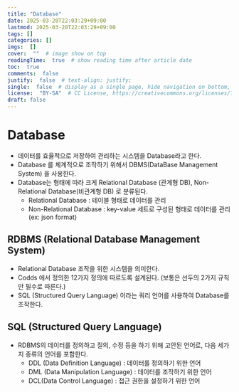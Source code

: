 ```yaml
---
title: "Database"
date: 2025-03-20T22:03:29+09:00
lastmod: 2025-03-20T22:03:29+09:00
tags: []
categories: []
imgs:  []
cover:  ""  # image show on top
readingTime:  true  # show reading time after article date
toc:  true
comments:  false
justify:  false  # text-align: justify;
single:  false  # display as a single page, hide navigation on bottom, like as about page.
license:  "BY-SA"  # CC License, https://creativecommons.org/licenses/?lang=ko
draft: false
---
```


# Database
- 데이터를 효율적으로 저장하여 관리하는 시스템을 Database라고 한다.
- Database 를 체계적으로 조작하기 위해서 DBMS(DataBase Management System) 을 사용한다. 
- Database는 형태에 따라 크게 Relational Database (관계형 DB), Non-Relational Database(비관계형 DB) 로 분류된다.
  - Relational Database : 테이블 형태로 데이터를 관리
  - Non-Relational Database : key-value 세트로 구성된 형태로 데이터를 관리(ex: json format)

## RDBMS (Relational Database Management System)
- Relational Database 조작을 위한 시스템을 의미한다.
- Codds 에서 정의한 12가지 정의에 따르도록 설계된다. (보통은 선두의 2가지 규칙만 필수로 따른다.)
- SQL (Structured Query Language) 이라는 쿼리 언어를 사용하여 Database를 조작한다.

## SQL (Structured Query Language)
- RDBMS의 데이터를 정의하고 질의, 수정 등을 하기 위해 고안된 언어로, 다음 세가지 종류의 언어를 포함한다.
  - DDL (Data Definition Language) : 데이터를 정의하기 위한 언어
  - DML (Data Manipulation Language) : 데이터를 조작하기 위한 언어
  - DCL(Data Control Language) : 접근 권한을 설정하기 위한 언어



